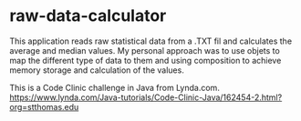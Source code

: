 # raw-data-calculator
This application reads raw statistical data from a .TXT fil and calculates the average and median values. My personal approach was to use objets to map the different type of data to them and using composition to achieve memory storage and calculation of the values.

This is a Code Clinic challenge in Java from Lynda.com.  https://www.lynda.com/Java-tutorials/Code-Clinic-Java/162454-2.html?org=stthomas.edu
